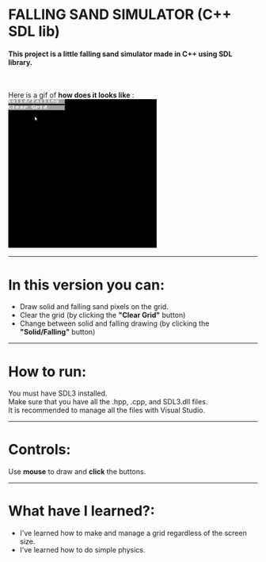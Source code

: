 # FALLING SAND SIMULATOR (C++ SDL lib)
#### This project is a little falling sand simulator made in C++ using SDL library.
<br/>

Here is a gif of **how does it looks like** :
<img src="/images/FallingSand.gif" width="300">

---
# In this version you can:
- Draw solid and falling sand pixels on the grid.
- Clear the grid (by clicking the **"Clear Grid"** button)
- Change between solid and falling drawing (by clicking the **"Solid/Falling"** button)

---
# How to run:

You must have SDL3 installed.
<br/>
Make sure that you have all the .hpp, .cpp, and SDL3.dll files.
<br/>
It is recommended to manage all the files with Visual Studio.

---
# Controls:
Use **mouse** to draw and **click** the buttons.

---
# What have I learned?:
- I've learned how to make and manage a grid regardless of the screen size.
- I've learned how to do simple physics.